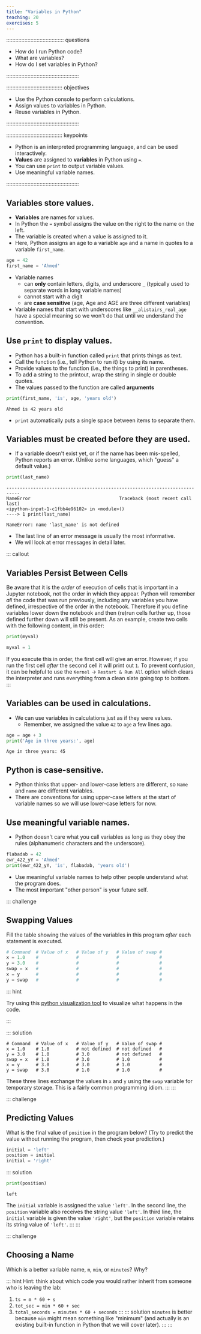 ```yaml
---
title: "Variables in Python"
teaching: 20
exercises: 5
---
```


:::::::::::::::::::::::::::::::::::::: questions 

- How do I run Python code?
- What are variables?
- How do I set variables in Python?

::::::::::::::::::::::::::::::::::::::::::::::::

::::::::::::::::::::::::::::::::::::: objectives

- Use the Python console to perform calculations.
- Assign values to variables in Python. 
- Reuse variables in Python. 

::::::::::::::::::::::::::::::::::::::::::::::::

::::::::::::::::::::::::::::::::::::: keypoints

- Python is an interpreted programming language, and can be used interactively. 
- **Values** are assigned to **variables** in Python using `=`.
- You can use `print` to output variable values. 
- Use meaningful variable names.


::::::::::::::::::::::::::::::::::::::::::::::::

## Variables store values.

*   **Variables** are names for values.
*   In Python the `=` symbol assigns the value on the right to the name on the left.
*   The variable is created when a value is assigned to it.
*   Here, Python assigns an age to a variable `age`
    and a name in quotes to a variable `first_name`.

```python
age = 42
first_name = 'Ahmed'
```

*   Variable names
    * can **only** contain letters, digits, and underscore `_` (typically used to separate words in long variable names)
    * cannot start with a digit
    * are **case sensitive** (age, Age and AGE are three different variables)
*   Variable names that start with underscores like `__alistairs_real_age` have a special meaning
    so we won't do that until we understand the convention.

## Use `print` to display values.

*   Python has a built-in function called `print` that prints things as text.
*   Call the function (i.e., tell Python to run it) by using its name.
*   Provide values to the function (i.e., the things to print) in parentheses.
*   To add a string to the printout, wrap the string in single or double quotes.
*   The values passed to the function are called **arguments**

```python
print(first_name, 'is', age, 'years old')
```
```output
Ahmed is 42 years old
```

*   `print` automatically puts a single space between items to separate them.

## Variables must be created before they are used.

*   If a variable doesn't exist yet, or if the name has been mis-spelled,
    Python reports an error. (Unlike some languages, which "guess" a default value.)

```python
print(last_name)
```
```output
---------------------------------------------------------------------------
NameError                                 Traceback (most recent call last)
<ipython-input-1-c1fbb4e96102> in <module>()
----> 1 print(last_name)

NameError: name 'last_name' is not defined
```

*   The last line of an error message is usually the most informative.
*   We will look at error messages in detail later.

::: callout
## Variables Persist Between Cells
Be aware that it is the *order* of execution of cells that is important in a Jupyter notebook, not the order
in which they appear. Python will remember *all* the code that was run previously, including any variables you have
defined, irrespective of the order in the notebook. Therefore if you define variables lower down the notebook and then
(re)run cells further up, those defined further down will still be present. As an example, create two cells with the
following content, in this order:

```python
print(myval)
```

```python
myval = 1
```
If you execute this in order, the first cell will give an error. However, if you run the first cell *after* the second
cell it will print out `1`. To prevent confusion, it can be helpful to use the `Kernel` -> `Restart & Run All` option which clears the interpreter and runs everything from a clean slate going top to bottom.
:::

## Variables can be used in calculations.

*   We can use variables in calculations just as if they were values.
    *   Remember, we assigned the value `42` to `age` a few lines ago.

```python
age = age + 3
print('Age in three years:', age)
```
```output
Age in three years: 45
```
## Python is case-sensitive.

*   Python thinks that upper- and lower-case letters are different,
    so `Name` and `name` are different variables.
*   There are conventions for using upper-case letters at the start of variable names so we will use lower-case letters for now.

## Use meaningful variable names.

*   Python doesn't care what you call variables as long as they obey the rules
    (alphanumeric characters and the underscore).

```python
flabadab = 42
ewr_422_yY = 'Ahmed'
print(ewr_422_yY, 'is', flabadab, 'years old')
```

*   Use meaningful variable names to help other people understand what the program does.
*   The most important "other person" is your future self.

::: challenge
## Swapping Values

Fill the table showing the values of the variables in this program
*after* each statement is executed.

```python
# Command  # Value of x   # Value of y   # Value of swap #
x = 1.0    #              #              #               #
y = 3.0    #              #              #               #
swap = x   #              #              #               #
x = y      #              #              #               #
y = swap   #              #              #               #
```
::: hint

Try using this [python visualization tool](https://pythontutor.com/visualize.html#code=x%20%3D%201.0%20%20%20%0Ay%20%3D%203.0%20%0Aswap%20%3D%20x%20%0Ax%20%3D%20y%20%20%20%20%20%20%0Ay%20%3D%20swap%20&cumulative=false&curInstr=0&heapPrimitives=nevernest&mode=display&origin=opt-frontend.js&py=3&rawInputLstJSON=%5B%5D&textReferences=false) to visualize what happens in the code. 

:::

::: solution
```output
# Command  # Value of x   # Value of y   # Value of swap #
x = 1.0    # 1.0          # not defined  # not defined   #
y = 3.0    # 1.0          # 3.0          # not defined   #
swap = x   # 1.0          # 3.0          # 1.0           #
x = y      # 3.0          # 3.0          # 1.0           #
y = swap   # 3.0          # 1.0          # 1.0           #
```

These three lines exchange the values in `x` and `y` using the `swap`
variable for temporary storage. This is a fairly common programming idiom.
:::
:::

::: challenge
## Predicting Values

What is the final value of `position` in the program below?
(Try to predict the value without running the program,
then check your prediction.)

```python
initial = 'left'
position = initial
initial = 'right'
```

::: solution
```python
print(position)
```

```output
left
```

The `initial` variable is assigned the value `'left'`.
In the second line, the `position` variable also receives
the string value `'left'`. In third line, the `initial` variable is given the
value `'right'`, but the `position` variable retains its string value
of `'left'`.
:::
:::

::: challenge
## Choosing a Name

Which is a better variable name, `m`, `min`, or `minutes`?
Why?

::: hint
Hint: think about which code you would rather inherit from someone who is leaving the lab:

1. `ts = m * 60 + s`
2. `tot_sec = min * 60 + sec`
3. `total_seconds = minutes * 60 + seconds`
:::
::: solution
`minutes` is better because `min` might mean something like "minimum"
(and actually is an existing built-in function in Python that we will cover later).
:::
:::

